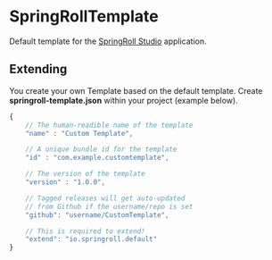 # SpringRollTemplate

Default template for the [SpringRoll Studio](https://github.com/SpringRoll/SpringRollStudio) application.

## Extending

You create your own Template based on the default template. Create **springroll-template.json** within your project (example below).

```js
{
	// The human-readible name of the template
	"name" : "Custom Template",

	// A unique bundle id for the template
	"id" : "com.example.customtemplate",

	// The version of the template
	"version" : "1.0.0",

	// Tagged releases will get auto-updated
	// from Github if the username/repo is set
	"github": "username/CustomTemplate",

	// This is required to extend!
	"extend": "io.springroll.default"
}
```